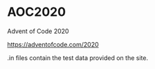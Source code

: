 # AOC2020

Advent of Code 2020

https://adventofcode.com/2020

.in files contain the test data provided on the site.
